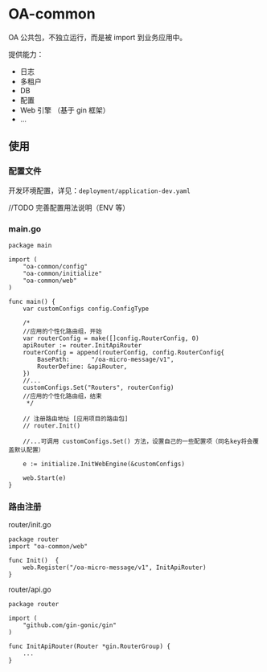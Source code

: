 # OA-common

OA 公共包，不独立运行，而是被 import 到业务应用中。

提供能力：
- 日志
- 多租户
- DB
- 配置
- Web 引擎 （基于 gin 框架）
- ...

## 使用
### 配置文件
开发环境配置，详见：`deployment/application-dev.yaml`

//TODO 完善配置用法说明（ENV 等）

### main.go
```golang
package main

import (
	"oa-common/config"
	"oa-common/initialize"
	"oa-common/web"
)

func main() {
	var customConfigs config.ConfigType

	/*
	//应用的个性化路由组，开始
	var routerConfig = make([]config.RouterConfig, 0)
	apiRouter := router.InitApiRouter
	routerConfig = append(routerConfig, config.RouterConfig{
		BasePath:      "/oa-micro-message/v1",
		RouterDefine: &apiRouter,
	})
	//...
	customConfigs.Set("Routers", routerConfig)
	//应用的个性化路由组，结束
	 */
	
	// 注册路由地址 [应用项目的路由包]
	// router.Init()
	
	//...可调用 customConfigs.Set() 方法，设置自己的一些配置项（同名key将会覆盖默认配置）

	e := initialize.InitWebEngine(&customConfigs)

	web.Start(e)
}
```

### 路由注册
router/init.go
```golang
package router
import "oa-common/web"

func Init()  {
	web.Register("/oa-micro-message/v1", InitApiRouter)
}
```
router/api.go
```golang
package router

import (
	"github.com/gin-gonic/gin"
)

func InitApiRouter(Router *gin.RouterGroup) {
	...
}
```